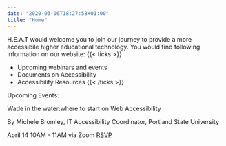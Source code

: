 ```yaml
---
date: "2020-03-06T18:27:58+01:00"
title: "Home"
---
```


H.E.A.T would welcome you to join our journey to provide a more accessibile higher educational technology.
You would find  following information on our website:
{{< ticks >}}
* Upcoming webinars and events
* Documents on Accessibility
* Accessibility Resources
{{< /ticks >}}

Upcoming Events:

Wade in the water:where to start on Web Accessibility

By Michele Bromley, IT Accessibility Coordinator, Portland State University

April 14  10AM - 11AM
via Zoom
[RSVP](http://www.google.com)